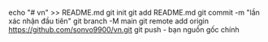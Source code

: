 echo "# vn" >> README.md 
git init 
git add README.md 
git commit -m "lần xác nhận đầu tiên" 
git branch -M main 
git remote add origin https://github.com/sonvo9900/vn.git
 git push - bạn nguồn gốc chính